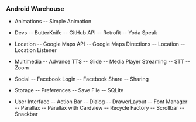 ### Android Warehouse

- Animations
-- Simple Animation

- Devs
-- ButterKnife
-- GitHub API
-- Retrofit
-- Yoda Speak

- Location
-- Google Maps API
-- Google Maps Directions
-- Location
-- Location Listener

- Multimedia
-- Advance TTS
-- Glide
-- Media Player Streaming
-- STT
-- Zoom

- Social
-- Facebook Login
-- Facebook Share
-- Sharing

- Storage
-- Preferences
-- Save File
-- SQLite

- User Interface
-- Action Bar
-- Dialog
-- DrawerLayout
-- Font Manager
-- Parallax
-- Parallax with Cardview
-- Recycle Factory
-- Scrollbar
-- Snackbar